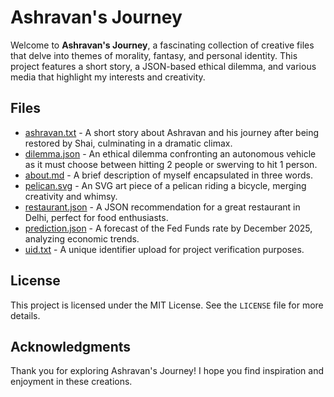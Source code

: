 # Ashravan's Journey

Welcome to **Ashravan's Journey**, a fascinating collection of creative files that delve into themes of morality, fantasy, and personal identity. This project features a short story, a JSON-based ethical dilemma, and various media that highlight my interests and creativity.

## Files

- [ashravan.txt](ashravan.txt) - A short story about Ashravan and his journey after being restored by Shai, culminating in a dramatic climax.
- [dilemma.json](dilemma.json) - An ethical dilemma confronting an autonomous vehicle as it must choose between hitting 2 people or swerving to hit 1 person.
- [about.md](about.md) - A brief description of myself encapsulated in three words.
- [pelican.svg](pelican.svg) - An SVG art piece of a pelican riding a bicycle, merging creativity and whimsy.
- [restaurant.json](restaurant.json) - A JSON recommendation for a great restaurant in Delhi, perfect for food enthusiasts.
- [prediction.json](prediction.json) - A forecast of the Fed Funds rate by December 2025, analyzing economic trends.
- [uid.txt](uid.txt) - A unique identifier upload for project verification purposes.

## License

This project is licensed under the MIT License. See the `LICENSE` file for more details.

## Acknowledgments

Thank you for exploring Ashravan's Journey! I hope you find inspiration and enjoyment in these creations.
